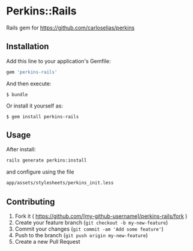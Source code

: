 # Perkins::Rails

Rails gem for https://github.com/carloselias/perkins

## Installation

Add this line to your application's Gemfile:

```ruby
gem 'perkins-rails'
```

And then execute:

    $ bundle

Or install it yourself as:

    $ gem install perkins-rails

## Usage

After install:
```bash
rails generate perkins:install
```
and configure using the file
```bash
app/assets/stylesheets/perkins_init.less
```


## Contributing

1. Fork it ( https://github.com/[my-github-username]/perkins-rails/fork )
2. Create your feature branch (`git checkout -b my-new-feature`)
3. Commit your changes (`git commit -am 'Add some feature'`)
4. Push to the branch (`git push origin my-new-feature`)
5. Create a new Pull Request
